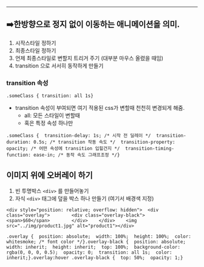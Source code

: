 ---

## ➡️한방향으로 정지 없이 이동하는 애니메이션을 의미.

1. 시작스타일 정하기
2. 최종스타일 정하기
3. 언제 최종스타일로 변할지 트리거 주기 (대부분 마우스 올렸을 때임)
4. transition 으로 서서히 동작하게 만들기

### transition 속성

```
.someClass { transition: all 1s}
```

- transition 속성이 부여되면 여기 적용된 css가 변할때 천천히 변경되게 해줌.
    - all: 모든 스타일이 변할때
    - 혹은 특정 속성 하나만

```
.someClass {  transition-delay: 1s; /* 시작 전 딜레이 */  transition-duration: 0.5s; /* transition 작동 속도 */  transition-property: opacity; /* 어떤 속성에 transition 입힐건지 */  transition-timing-function: ease-in; /* 동작 속도 그래프조정 */}
```

## 이미지 위에 오버레이 하기

1. 빈 투명박스 `<div>` 를 만들어놓기
2. 자식 `<div>` 태그에 덮을 박스 하나 만들기 (여기서 배경색 지정)

```
<div style="position: relative; overflow: hidden">  <div class="overlay">        <div class="overlay-black">            <span>$60</span>        </div>    </div>    <img src="../img/product1.jpg" alt="product1"></div>
```

```
.overlay {  position: absolute;  width: 100%;  height: 100%;  color: whitesmoke; /* font color */}.overlay-black {  position: absolute;  width: inherit;  height: inherit;  top: 100%;  background-color: rgba(0, 0, 0, 0.5);  opacity: 0;  transition: all 1s;  color: inherit;}.overlay:hover .overlay-black {  top: 50%;  opacity: 1;}
```